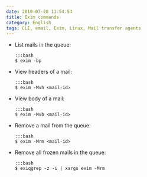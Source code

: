 ```yaml
---
date: 2010-07-28 11:54:54
title: Exim commands
category: English
tags: CLI, email, Exim, Linux, Mail transfer agents
---
```


  * List mails in the queue:

        :::bash
        $ exim -bp

  * View headers of a mail:

        :::bash
        $ exim -Mvh <mail-id>

  * View body of a mail:

        :::bash
        $ exim -Mvb <mail-id>

  * Remove a mail from the queue:

        :::bash
        $ exim -Mrm <mail-id>

  * Remove all frozen mails in the queue:

        :::bash
        $ exiqgrep -z -i | xargs exim -Mrm

